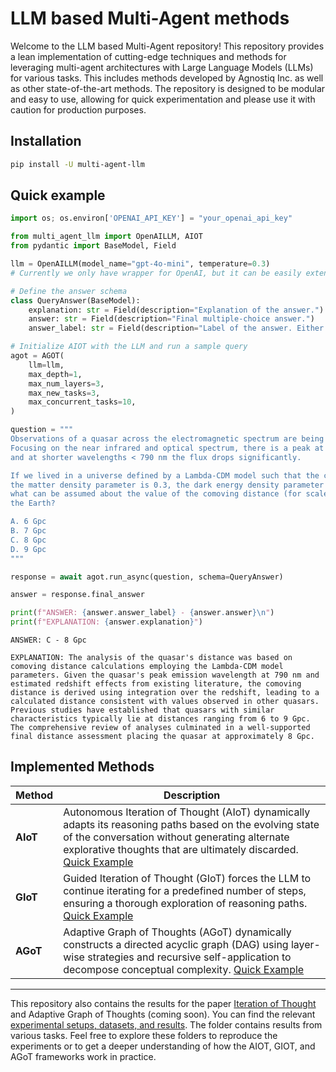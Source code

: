 # LLM based Multi-Agent methods

Welcome to the LLM based Multi-Agent repository! This repository provides a lean implementation of cutting-edge techniques and methods for leveraging multi-agent architectures with Large Language Models (LLMs) for various tasks. This includes methods developed by Agnostiq Inc. as well as other state-of-the-art methods. The repository is designed to be modular and easy to use, allowing for quick experimentation and please use it with caution for production purposes.

## Installation

```bash
pip install -U multi-agent-llm
```
## Quick example

```python
import os; os.environ['OPENAI_API_KEY'] = "your_openai_api_key"

from multi_agent_llm import OpenAILLM, AIOT
from pydantic import BaseModel, Field

llm = OpenAILLM(model_name="gpt-4o-mini", temperature=0.3)
# Currently we only have wrapper for OpenAI, but it can be easily extended to other LLMs

# Define the answer schema
class QueryAnswer(BaseModel):
    explanation: str = Field(description="Explanation of the answer.")
    answer: str = Field(description="Final multiple-choice answer.")
    answer_label: str = Field(description="Label of the answer. Either A, B, C, or D.")

# Initialize AIOT with the LLM and run a sample query
agot = AGOT(
    llm=llm,
    max_depth=1,
    max_num_layers=3,
    max_new_tasks=3,
    max_concurrent_tasks=10,
)

question = """
Observations of a quasar across the electromagnetic spectrum are being carried out.
Focusing on the near infrared and optical spectrum, there is a peak at a wavelength of about 790 nm,
and at shorter wavelengths < 790 nm the flux drops significantly.

If we lived in a universe defined by a Lambda-CDM model such that the current Hubble constant is 70 km / s / Mpc,
the matter density parameter is 0.3, the dark energy density parameter is 0.7, and the universe is flat,
what can be assumed about the value of the comoving distance (for scale factor a=1) of this quasar from
the Earth?

A. 6 Gpc
B. 7 Gpc
C. 8 Gpc
D. 9 Gpc
"""

response = await agot.run_async(question, schema=QueryAnswer)

answer = response.final_answer

print(f"ANSWER: {answer.answer_label} - {answer.answer}\n")
print(f"EXPLANATION: {answer.explanation}")
```

```
ANSWER: C - 8 Gpc

EXPLANATION: The analysis of the quasar's distance was based on comoving distance calculations employing the Lambda-CDM model parameters. Given the quasar's peak emission wavelength at 790 nm and estimated redshift effects from existing literature, the comoving distance is derived using integration over the redshift, leading to a calculated distance consistent with values observed in other quasars. Previous studies have established that quasars with similar characteristics typically lie at distances ranging from 6 to 9 Gpc. The comprehensive review of analyses culminated in a well-supported final distance assessment placing the quasar at approximately 8 Gpc.
```

## Implemented Methods

| **Method** | **Description**                                                                                                                                                                                                                                                       |
| ---------- | --------------------------------------------------------------------------------------------------------------------------------------------------------------------------------------------------------------------------------------------------------------------- |
| **AIoT**   | Autonomous Iteration of Thought (AIoT) dynamically adapts its reasoning paths based on the evolving state of the conversation without generating alternate explorative thoughts that are ultimately discarded. [Quick Example](./examples/iot/iot-quick-example.ipynb) |
| **GIoT**   | Guided Iteration of Thought (GIoT) forces the LLM to continue iterating for a predefined number of steps, ensuring a thorough exploration of reasoning paths. [Quick Example](./examples/iot/iot-quick-example.ipynb)                                                  |
| **AGoT**   | Adaptive Graph of Thoughts (AGoT) dynamically constructs a directed acyclic graph (DAG) using layer-wise strategies and recursive self-application to decompose conceptual complexity. [Quick Example](./examples/agot/agot-quick-example.ipynb) |



------

This repository also contains the results for the paper [Iteration of Thought](https://arxiv.org/abs/2409.12618) and Adaptive Graph of Thoughts (coming soon). You can find the relevant [experimental setups, datasets, and results](./examples). The folder contains results from various tasks. Feel free to explore these folders to reproduce the experiments or to get a deeper understanding of how the AIOT, GIOT, and AGoT frameworks work in practice.
